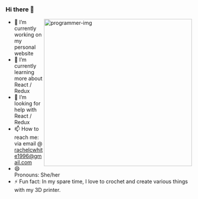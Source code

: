 ### Hi there 👋

<img align="right" alt="programmer-img" src="https://user-images.githubusercontent.com/82971338/148281638-f1765779-64c3-4a86-8ac4-24b797ef8921.png" width="400"/>

- 🔭 I’m currently working on my personal website
- 🌱 I’m currently learning more about React / Redux
- 🤔 I’m looking for help with React / Redux
- 📫 How to reach me: via email @ rachelcwhite1996@gmail.com
- 😄 Pronouns: She/her
- ⚡ Fun fact: In my spare time, I love to crochet and create various things with my 3D printer.
